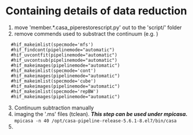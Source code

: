 # Containing details of data reduction

1. move 'member.*.casa_piperestorescript.py' out to the 'script/' folder 
2. remove commends used to substract the continuum (e.g. )
```
  #hif_makeimlist(specmode='mfs')
  #hif_findcont(pipelinemode="automatic")
  #hif_uvcontfit(pipelinemode="automatic")
  #hif_uvcontsub(pipelinemode="automatic")
  #hif_makeimages(pipelinemode="automatic")
  #hif_makeimlist(specmode='cont')
  #hif_makeimages(pipelinemode="automatic")
  #hif_makeimlist(specmode='cube')
  #hif_makeimages(pipelinemode="automatic")
  #hif_makeimlist(specmode='repBW')
  #hif_makeimages(pipelinemode="automatic")
```
3. Continuum subtraction manually
4. imaging the '.ms' files (tclean). ***This step can be used under mpicasa.***
   `mpicasa -n 40 /opt/casa-pipeline-release-5.6.1-8.el7/bin/casa`
5. 
